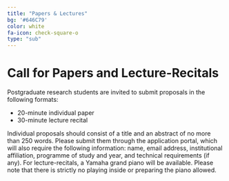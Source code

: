 ```yaml
---
title: "Papers & Lectures"
bg: '#646C79'
color: white
fa-icon: check-square-o
type: "sub"
---
```


# Call for Papers and Lecture-Recitals
Postgraduate research students are invited to submit proposals in the following formats:
* 20-minute individual paper
* 30-minute lecture recital

Individual proposals should consist of a title and an abstract of no more than 250 words. Please submit them through the application portal, which will also require the following information: name, email address, institutional affiliation, programme of study and year, and technical requirements (if any).
For lecture-recitals, a Yamaha grand piano will be available. Please note that there is strictly no playing inside or preparing the piano allowed.